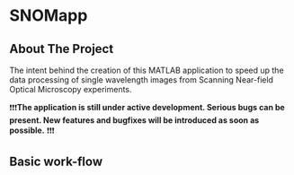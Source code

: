 # SNOMapp
<!-- ABOUT THE PROJECT -->
## About The Project

The intent behind the creation of this MATLAB application to speed up the data processing of single wavelength images from Scanning Near-field Optical Microscopy experiments.

❗❗❗**The application is still under active development. Serious bugs can be present. New features and bugfixes will be introduced as soon as possible.** ❗❗❗

## Basic work-flow

